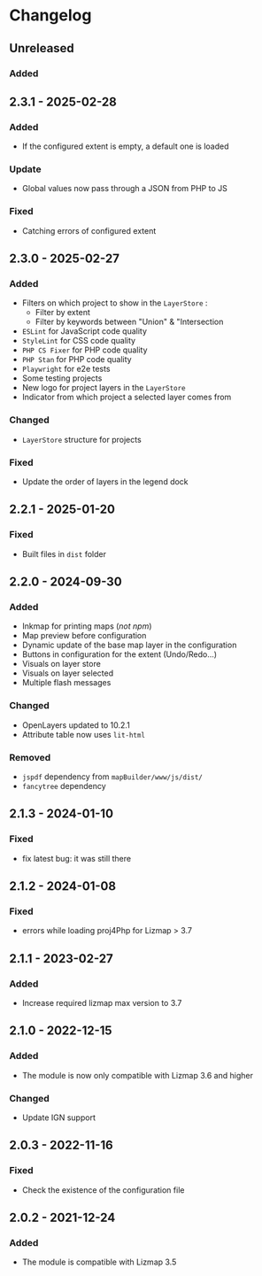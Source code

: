 # Changelog

## Unreleased

### Added

## 2.3.1 - 2025-02-28

### Added

* If the configured extent is empty, a default one is loaded

### Update

* Global values now pass through a JSON from PHP to JS

### Fixed

* Catching errors of configured extent

## 2.3.0 - 2025-02-27

### Added

* Filters on which project to show in the `LayerStore` : 
   * Filter by extent
   * Filter by keywords between "Union" & "Intersection
* `ESLint` for JavaScript code quality
* `StyleLint` for CSS code quality
* `PHP CS Fixer` for PHP code quality
* `PHP Stan` for PHP code quality
* `Playwright` for e2e tests
* Some testing projects
* New logo for project layers in the `LayerStore`
* Indicator from which project a selected layer comes from

### Changed

* `LayerStore` structure for projects

### Fixed

* Update the order of layers in the legend dock

## 2.2.1 - 2025-01-20

### Fixed

* Built files in `dist` folder

## 2.2.0 - 2024-09-30

### Added

* Inkmap for printing maps (_not npm_)
* Map preview before configuration
* Dynamic update of the base map layer in the configuration
* Buttons in configuration for the extent (Undo/Redo...)
* Visuals on layer store
* Visuals on layer selected
* Multiple flash messages

### Changed

* OpenLayers updated to 10.2.1
* Attribute table now uses `lit-html`

### Removed

* `jspdf` dependency from `mapBuilder/www/js/dist/`
* `fancytree` dependency

## 2.1.3 - 2024-01-10

### Fixed

* fix latest bug: it was still there 


## 2.1.2 - 2024-01-08

### Fixed

* errors while loading proj4Php for Lizmap > 3.7

## 2.1.1 - 2023-02-27

### Added

* Increase required lizmap max version to 3.7

## 2.1.0 - 2022-12-15

### Added

* The module is now only compatible with Lizmap 3.6 and higher

### Changed

* Update IGN support

## 2.0.3 - 2022-11-16

### Fixed

* Check the existence of the configuration file 

## 2.0.2 - 2021-12-24

### Added

* The module is compatible with Lizmap 3.5
